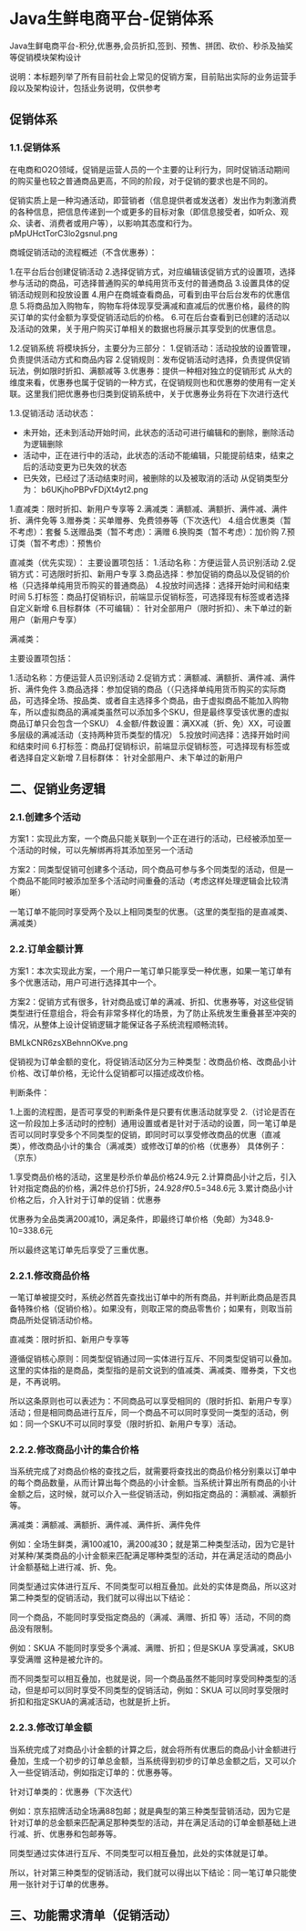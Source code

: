 # Java生鲜电商平台-促销体系

Java生鲜电商平台-积分,优惠券,会员折扣,签到、预售、拼团、砍价、秒杀及抽奖等促销模块架构设计

说明：本标题列举了所有目前社会上常见的促销方案，目前贴出实际的业务运营手段以及架构设计，包括业务说明，仅供参考

## 促销体系
### 1.1.促销体系
在电商和O2O领域，促销是运营人员的一个主要的让利行为，同时促销活动期间的购买量也较之普通商品更高，不同的阶段，对于促销的要求也是不同的。

促销实质上是一种沟通活动，即营销者（信息提供者或发送者）发出作为刺激消费的各种信息，把信息传递到一个或更多的目标对象（即信息接受者，如听众、观众、读者、消费者或用户等），以影响其态度和行为。
pMpUHctTorC3lo2gsnuI.png

商城促销活动的流程概述（不含优惠券）：

1.在平台后台创建促销活动
2.选择促销方式，对应编辑该促销方式的设置项，选择参与活动的商品，可选择普通购买的单纯用货币支付的普通商品
3.设置具体的促销活动规则和投放设置
4.用户在商城查看商品，可看到由平台后台发布的优惠信息
5.将商品加入购物车，购物车将体现享受满减和直减后的优惠价格，最终的购买订单的实付金额为享受促销活动后的价格。
6.可在后台查看到已创建的活动以及活动的效果，关于用户购买订单相关的数据也将展示其享受到的优惠信息。

1.2.促销系统
将模块拆分，主要分为三部分：
1.促销活动：活动投放的设置管理，负责提供活动方式和商品内容
2.促销规则：发布促销活动时选择，负责提供促销玩法，例如限时折扣、满额减等
3.优惠券：提供一种相对独立的促销形式
从大的维度来看，优惠券也属于促销的一种方式，在促销规则也和优惠劵的使用有一定关联。这里我们把优惠券也归类到促销系统中，关于优惠券业务将在下次进行迭代

1.3.促销活动
活动状态：
* 未开始，还未到活动开始时间，此状态的活动可进行编辑和的删除，删除活动为逻辑删除
* 活动中，正在进行中的活动，此状态的活动不能编辑，只能提前结束，结束之后的活动变更为已失效的状态
* 已失效，已经过了活动结束时间，被删除的以及被取消的活动
从促销类型分为：
b6UKjhoPBPvFDjXt4yt2.png

1.直减类：限时折扣、新用户专享等
2.满减类：满额减、满额折、满件减、满件折、满件免等
3.赠券类：买单赠券、免费领券等（下次迭代）
4.组合优惠类（暂不考虑）：套餐
5.送赠品类（暂不考虑）：满赠
6.换购类（暂不考虑）：加价购
7.预订类（暂不考虑）：预售价

直减类（优先实现）：
主要设置项包括：
1.活动名称：方便运营人员识别活动
2.促销方式：可选限时折扣、新用户专享
3.商品选择：参加促销的商品以及促销的价格（只选择单纯用货币购买的普通商品）
4.投放时间选择：选择开始时间和结束时间
5.打标签：商品打促销标识，前端显示促销标签，可选择现有标签或者选择自定义新增
6.目标群体（不可编辑）： 针对全部用户（限时折扣）、未下单过的新用户（新用户专享）

满减类：

主要设置项包括：

1.活动名称：方便运营人员识别活动
2.促销方式：满额减、满额折、满件减、满件折、满件免件
3.商品选择：参加促销的商品（（只选择单纯用货币购买的实际商品，可选择全场、按品类、或者自主选择多个商品，由于虚拟商品不能加入购物车，所以虚拟商品的满减类虽然可以添加多个SKU，但是最终享受该优惠的虚拟商品订单只会包含一个SKU）
4.金额/件数设置：满XX减（折、免）XX，可设置多层级的满减活动（支持两种货币类型的情况）
5.投放时间选择：选择开始时间和结束时间
6.打标签：商品打促销标识，前端显示促销标签，可选择现有标签或者选择自定义新增
7.目标群体： 针对全部用户、未下单过的新用户

## 二、促销业务逻辑
### 2.1.创建多个活动
方案1：实现此方案，一个商品只能关联到一个正在进行的活动，已经被添加至一个活动的时候，可以先解绑再将其添加至另一个活动

方案2：同类型促销可创建多个活动，同个商品可参与多个同类型的活动，但是一个商品不能同时被添加至多个活动时间重叠的活动（考虑这样处理逻辑会比较清晰）

一笔订单不能同时享受两个及以上相同类型的优惠。（这里的类型指的是直减类、满减类）

### 2.2.订单金额计算
方案1：本次实现此方案，一个用户一笔订单只能享受一种优惠，如果一笔订单有多个优惠活动，用户可进行选择其中一个。

方案2：促销方式有很多，针对商品或订单的满减、折扣、优惠券等，对这些促销类型进行任意组合，将会有非常多样化的场景，为了防止系统发生重叠甚至冲突的情况，从整体上设计促销逻辑才能保证各子系统流程顺畅流转。

BMLkCNR6zsXBehnnOKve.png

促销视为订单金额的变化，将促销活动区分为三种类型：改商品价格、改商品小计价格、改订单价格，无论什么促销都可以描述成改价格。

判断条件：

1.上面的流程图，是否可享受的判断条件是只要有优惠活动就享受
2.（讨论是否在这一阶段加上多活动时的控制）通用设置或者是针对于活动的设置，同一笔订单是否可以同时享受多个不同类型的促销，即同时可以享受修改商品的优惠（直减类），修改商品小计的集合（满减类）或修改订单的价格（优惠券）
具体例子：（京东）

1.享受商品价格的活动，这里是秒杀价单品价格24.9元
2.计算商品小计之后，引入针对指定商品的价格，满2件总价打5折，24.9*28件*0.5=348.6元
3.累计商品小计价格之后，介入针对于订单的促销：优惠券

优惠券为全品类满200减10，满足条件，即最终订单价格（免邮）为348.9-10=338.6元

所以最终这笔订单先后享受了三重优惠。

### 2.2.1.修改商品价格

一笔订单被提交时，系统必然首先查找出订单中的所有商品，并判断此商品是否具备特殊价格（促销价格）。如果没有，则取正常的商品零售价；如果有，则取当前商品所处促销活动价格。

直减类：限时折扣、新用户专享等

遵循促销核心原则：同类型促销通过同一实体进行互斥、不同类型促销可以叠加。这里的实体指的是商品，类型指的是前文说到的值减类、满减类、赠券类，下文也是，不再说明。

所以这条原则也可以表述为：不同商品可以享受相同的（限时折扣、新用户专享）活动；但是相同商品进行互斥，同一个商品不可以同时享受同一类型的活动，例如：同一个SKU不可以同时享受（限时折扣、新用户专享）活动。

### 2.2.2.修改商品小计的集合价格

当系统完成了对商品价格的查找之后，就需要将查找出的商品价格分别乘以订单中的每个商品数量，从而计算出每个商品的小计金额。当系统计算出所有商品的小计金额之后，这时候，就可以介入一些促销活动，例如指定商品的：满额减、满额折等。

满减类：满额减、满额折、满件减、满件折、满件免件

例如：全场生鲜类，满100减10，满200减30；就是第二种类型活动，因为它是针对某种/某类商品的小计金额来匹配满足哪种类型的活动，并在满足活动的商品小计金额基础上进行减、折、免。

同类型通过实体进行互斥、不同类型可以相互叠加。此处的实体是商品，所以这对第二种类型的促销活动，我们就可以得出以下结论：

同一个商品，不能同时享受指定商品的（满减、满赠、折扣 等）活动，不同的商品没有限制。

例如：SKUA 不能同时享受多个满减、满赠、折扣；但是SKUA 享受满减，SKUB享受满赠 这种是被允许的。

而不同类型可以相互叠加，也就是说，同一个商品虽然不能同时享受同种类型的活动，但是却可以同时享受不同类型的促销活动，例如：SKUA 可以同时享受限时折扣和指定SKUA的满减活动，也就是折上折。

### 2.2.3.修改订单金额

当系统完成了对商品小计金额的计算之后，就会将所有优惠后的商品小计金额进行叠加，生成一个初步的订单总金额，当系统得到初步的订单总金额之后，又可以介入一些促销活动，例如指定订单的：优惠券等。

针对订单类的：优惠券（下次迭代）

例如：京东招牌活动全场满88包邮；就是典型的第三种类型营销活动，因为它是针对订单的总金额来匹配满足那种类型的活动，并在满足活动的订单金额基础上进行减、折、优惠券和包邮券等。

同类型通过实体进行互斥、不同类型可以相互叠加，此处的实体就是订单。

所以，针对第三种类型的促销活动，我们就可以得出以下结论：同一笔订单只能使用一张针对于订单的优惠券。

## 三、功能需求清单（促销活动）